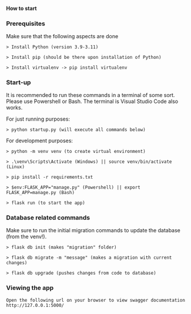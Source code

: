 #### How to start

### Prerequisites 
Make sure that the following aspects are done

    > Install Python (version 3.9-3.11)
    
    > Install pip (should be there upon installation of Python)
    
    > Install virtualenv -> pip install virtualenv

### Start-up
It is recommended to run these commands in a terminal of some sort. Please use Powershell or Bash. The terminal is Visual Studio Code also works.

For just running purposes:

    > python startup.py (will execute all commands below)

For development purposes:

    > python -m venv venv (to create virtual environment)
    
    > .\venv\Scripts\Activate (Windows) || source venv/bin/activate (Linux)
    
    > pip install -r requirements.txt
    
    > $env:FLASK_APP="manage.py" (Powershell) || export FLASK_APP=manage.py (Bash)
    
    > flask run (to start the app)

### Database related commands
Make sure to run the initial migration commands to update the database (from the venv!).
    
    > flask db init (makes "migration" folder)

    > flask db migrate -m "message" (makes a migration with current changes)

    > flask db upgrade (pushes changes from code to database)


### Viewing the app ###
    Open the following url on your browser to view swagger documentation
    http://127.0.0.1:5000/

